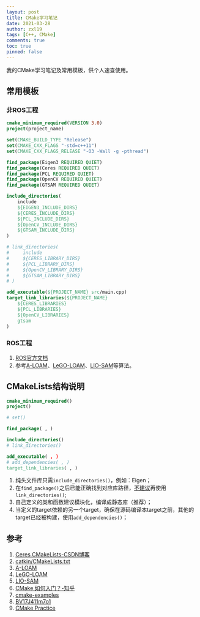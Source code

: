 ```yaml
---
layout: post
title: CMake学习笔记
date: 2021-03-28
author: zxl19
tags: [C++, CMake]
comments: true
toc: true
pinned: false
---
```


我的CMake学习笔记及常用模板，供个人速查使用。

<!-- more -->

## 常用模板

### 非ROS工程

```cmake
cmake_minimum_required(VERSION 3.0)
project(project_name)

set(CMAKE_BUILD_TYPE "Release")
set(CMAKE_CXX_FLAGS "-std=c++11")
set(CMAKE_CXX_FLAGS_RELEASE "-O3 -Wall -g -pthread")

find_package(Eigen3 REQUIRED QUIET)
find_package(Ceres REQUIRED QUIET)
find_package(PCL REQUIRED QUIET)
find_package(OpenCV REQUIRED QUIET)
find_package(GTSAM REQUIRED QUIET)

include_directories(
    include
    ${EIGEN3_INCLUDE_DIRS}
    ${CERES_INCLUDE_DIRS}
    ${PCL_INCLUDE_DIRS}
    ${OpenCV_INCLUDE_DIRS}
    ${GTSAM_INCLUDE_DIRS}
)

# link_directories(
#     include
#     ${CERES_LIBRARY_DIRS}
#     ${PCL_LIBRARY_DIRS}
#     ${OpenCV_LIBRARY_DIRS}
#     ${GTSAM_LIBRARY_DIRS}
# )

add_executable(${PROJECT_NAME} src/main.cpp)
target_link_libraries(${PROJECT_NAME}
    ${CERES_LIBRARIES}
    ${PCL_LIBRARIES}
    ${OpenCV_LIBRARIES}
    gtsam
)
```

### ROS工程

1. [ROS官方文档](http://wiki.ros.org/catkin/CMakeLists.txt)
2. 参考[A-LOAM](https://github.com/HKUST-Aerial-Robotics/A-LOAM)、[LeGO-LOAM](https://github.com/RobustFieldAutonomyLab/LeGO-LOAM)、[LIO-SAM](https://github.com/TixiaoShan/LIO-SAM)等算法。

## CMakeLists结构说明

```cmake
cmake_minimum_required()
project()

# set()

find_package( , )

include_directories()
# link_directories()

add_executable( , )
# add_dependencies( , )
target_link_libraries( , )
```

1. 纯头文件库只需`include_directories()`，例如：Eigen；
2. 在`find_package()`之后已能正确找到对应库路径，[不建议](http://wiki.ros.org/catkin/CMakeLists.txt)再使用`link_directories()`;
3. 自己定义的类和函数建议模块化，编译成静态库（推荐）；
4. 当定义的target依赖的另一个target，确保在源码编译本target之前，其他的target已经被构建，使用`add_dependencies()`；

## 参考

1. [Ceres CMakeLists-CSDN博客](https://blog.csdn.net/sinat_28752257/article/details/82758546)
2. [catkin/CMakeLists.txt](http://wiki.ros.org/catkin/CMakeLists.txt)
3. [A-LOAM](https://github.com/HKUST-Aerial-Robotics/A-LOAM)
4. [LeGO-LOAM](https://github.com/RobustFieldAutonomyLab/LeGO-LOAM)
5. [LIO-SAM](https://github.com/TixiaoShan/LIO-SAM)
6. [CMake 如何入门？-知乎](https://www.zhihu.com/question/58949190)
7. [cmake-examples](https://github.com/ttroy50/cmake-examples)
8. [BV17J411m7o1](https://www.bilibili.com/video/BV17J411m7o1)
9. [CMake Practice](http://file.ncnynl.com/ros/CMake%20Practice.pdf)
